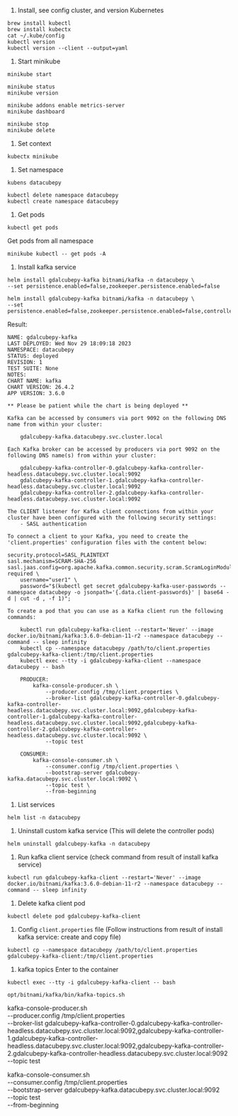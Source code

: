 1. Install, see config cluster, and version Kubernetes
```shell
brew install kubectl
brew install kubectx
cat ~/.kube/config
kubectl version
kubectl version --client --output=yaml
```

1. Start minikube
```shell
minikube start
```
```shell
minikube status
minikube version
```
```shell
minikube addons enable metrics-server
minikube dashboard
```
```shell
minikube stop
minikube delete
```

1. Set context
```shell
kubectx minikube
```

1. Set namespace
```shell
kubens datacubepy
```
```shell
kubectl delete namespace datacubepy
kubectl create namespace datacubepy
```

1. Get pods
```shell
kubectl get pods
```
Get pods from all namespace
```shell
minikube kubectl -- get pods -A
```

1. Install kafka service
```shell
helm install gdalcubepy-kafka bitnami/kafka -n datacubepy \
--set persistence.enabled=false,zookeeper.persistence.enabled=false
```

```shell
helm install gdalcubepy-kafka bitnami/kafka -n datacubepy \
--set persistence.enabled=false,zookeeper.persistence.enabled=false,controller.resources.limits.memory="128Mi",controller.resources.limits.cpu="500m",controller.resources.requests.memory="128Mi",controller.resources.requests.cpu="250m",controller.initContainerResources.limits.memory="128Mi",controller.initContainerResources.limits.cpu="500m"
```


Result:
```
NAME: gdalcubepy-kafka
LAST DEPLOYED: Wed Nov 29 18:09:18 2023
NAMESPACE: datacubepy
STATUS: deployed
REVISION: 1
TEST SUITE: None
NOTES:
CHART NAME: kafka
CHART VERSION: 26.4.2
APP VERSION: 3.6.0

** Please be patient while the chart is being deployed **

Kafka can be accessed by consumers via port 9092 on the following DNS name from within your cluster:

    gdalcubepy-kafka.datacubepy.svc.cluster.local

Each Kafka broker can be accessed by producers via port 9092 on the following DNS name(s) from within your cluster:

    gdalcubepy-kafka-controller-0.gdalcubepy-kafka-controller-headless.datacubepy.svc.cluster.local:9092
    gdalcubepy-kafka-controller-1.gdalcubepy-kafka-controller-headless.datacubepy.svc.cluster.local:9092
    gdalcubepy-kafka-controller-2.gdalcubepy-kafka-controller-headless.datacubepy.svc.cluster.local:9092

The CLIENT listener for Kafka client connections from within your cluster have been configured with the following security settings:
    - SASL authentication

To connect a client to your Kafka, you need to create the 'client.properties' configuration files with the content below:

security.protocol=SASL_PLAINTEXT
sasl.mechanism=SCRAM-SHA-256
sasl.jaas.config=org.apache.kafka.common.security.scram.ScramLoginModule required \
    username="user1" \
    password="$(kubectl get secret gdalcubepy-kafka-user-passwords --namespace datacubepy -o jsonpath='{.data.client-passwords}' | base64 -d | cut -d , -f 1)";

To create a pod that you can use as a Kafka client run the following commands:

    kubectl run gdalcubepy-kafka-client --restart='Never' --image docker.io/bitnami/kafka:3.6.0-debian-11-r2 --namespace datacubepy --command -- sleep infinity
    kubectl cp --namespace datacubepy /path/to/client.properties gdalcubepy-kafka-client:/tmp/client.properties
    kubectl exec --tty -i gdalcubepy-kafka-client --namespace datacubepy -- bash

    PRODUCER:
        kafka-console-producer.sh \
            --producer.config /tmp/client.properties \
            --broker-list gdalcubepy-kafka-controller-0.gdalcubepy-kafka-controller-headless.datacubepy.svc.cluster.local:9092,gdalcubepy-kafka-controller-1.gdalcubepy-kafka-controller-headless.datacubepy.svc.cluster.local:9092,gdalcubepy-kafka-controller-2.gdalcubepy-kafka-controller-headless.datacubepy.svc.cluster.local:9092 \
            --topic test

    CONSUMER:
        kafka-console-consumer.sh \
            --consumer.config /tmp/client.properties \
            --bootstrap-server gdalcubepy-kafka.datacubepy.svc.cluster.local:9092 \
            --topic test \
            --from-beginning
```
1. List services
```shell
helm list -n datacubepy
```

1. Uninstall custom kafka service (This will delete the controller pods)
```shell
helm uninstall gdalcubepy-kafka -n datacubepy
```

1. Run kafka client service (check command from result of install kafka service)
```shell
kubectl run gdalcubepy-kafka-client --restart='Never' --image docker.io/bitnami/kafka:3.6.0-debian-11-r2 --namespace datacubepy --command -- sleep infinity
```

1. Delete kafka client pod
```shell
kubectl delete pod gdalcubepy-kafka-client
```


1. Config `client.properties` file (Follow instructions from result of install kafka service: create and copy file)
```shell
kubectl cp --namespace datacubepy /path/to/client.properties gdalcubepy-kafka-client:/tmp/client.properties
```

1. kafka topics
Enter to the container
```shell
kubectl exec --tty -i gdalcubepy-kafka-client -- bash
```
```shell
opt/bitnami/kafka/bin/kafka-topics.sh
```
kafka-console-producer.sh \
--producer.config /tmp/client.properties \
--broker-list gdalcubepy-kafka-controller-0.gdalcubepy-kafka-controller-headless.datacubepy.svc.cluster.local:9092,gdalcubepy-kafka-controller-1.gdalcubepy-kafka-controller-headless.datacubepy.svc.cluster.local:9092,gdalcubepy-kafka-controller-2.gdalcubepy-kafka-controller-headless.datacubepy.svc.cluster.local:9092 \
--topic test


kafka-console-consumer.sh \
--consumer.config /tmp/client.properties \
--bootstrap-server gdalcubepy-kafka.datacubepy.svc.cluster.local:9092 \
--topic test \
--from-beginning